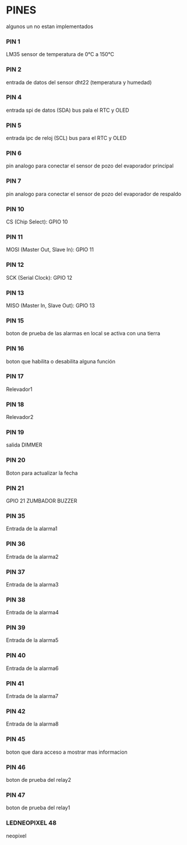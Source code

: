 # PINES

algunos un no estan implementados

### PIN 1

LM35
sensor de temperatura de 0°C a 150°C

### PIN 2

entrada de datos del sensor dht22 (temperatura y humedad)

### PIN 4

entrada spi de datos (SDA) bus
pala el RTC y OLED

### PIN 5

entrada ipc de reloj (SCL) bus
para el RTC y OLED

### PIN 6

pin analogo para conectar el sensor de pozo
del evaporador principal

### PIN 7

pin analogo para conectar el sensor de pozo
del evaporador de respaldo

### PIN 10

CS (Chip Select): GPIO 10

### PIN 11

MOSI (Master Out, Slave In): GPIO 11

### PIN 12

SCK (Serial Clock): GPIO 12

### PIN 13

MISO (Master In, Slave Out): GPIO 13

### PIN 15

boton de prueba de las alarmas en local se activa con una tierra

### PIN 16

boton que habilita o desabilita alguna función

### PIN 17

Relevador1

### PIN 18

Relevador2

### PIN 19

salida DIMMER

### PIN 20

Boton para actualizar la fecha

### PIN 21

GPIO 21 ZUMBADOR BUZZER

### PIN 35

Entrada de la alarma1

### PIN 36

Entrada de la alarma2

### PIN 37

Entrada de la alarma3

### PIN 38

Entrada de la alarma4

### PIN 39

Entrada de la alarma5

### PIN 40

Entrada de la alarma6

### PIN 41

Entrada de la alarma7

### PIN 42

Entrada de la alarma8

### PIN 45

boton que dara acceso a mostrar mas informacion

### PIN 46

boton de prueba del relay2

### PIN 47

boton de prueba del relay1

### LEDNEOPIXEL 48

neopixel
